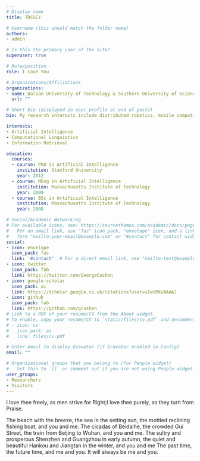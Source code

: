 ```yaml
---
# Display name
title: TDC&CY

# Username (this should match the folder name)
authors:
- admin

# Is this the primary user of the site?
superuser: true

# Role/position
role: I Love You

# Organizations/Affiliations
organizations:
- name: Dalian University of Technology & Southern University of Science and Technology
  url: ""

# Short bio (displayed in user profile at end of posts)
bio: My research interests include distributed robotics, mobile computing and programmable matter.

interests:
- Artificial Intelligence
- Computational Linguistics
- Information Retrieval

education:
  courses:
  - course: PhD in Artificial Intelligence
    institution: Stanford University
    year: 2012
  - course: MEng in Artificial Intelligence
    institution: Massachusetts Institute of Technology
    year: 2009
  - course: BSc in Artificial Intelligence
    institution: Massachusetts Institute of Technology
    year: 2008

# Social/Academic Networking
# For available icons, see: https://sourcethemes.com/academic/docs/page-builder/#icons
#   For an email link, use "fas" icon pack, "envelope" icon, and a link in the
#   form "mailto:your-email@example.com" or "#contact" for contact widget.
social:
- icon: envelope
  icon_pack: fas
  link: '#contact'  # For a direct email link, use "mailto:test@example.org".
- icon: twitter
  icon_pack: fab
  link: https://twitter.com/GeorgeCushen
- icon: google-scholar
  icon_pack: ai
  link: https://scholar.google.co.uk/citations?user=sIwtMXoAAAAJ
- icon: github
  icon_pack: fab
  link: https://github.com/gcushen
# Link to a PDF of your resume/CV from the About widget.
# To enable, copy your resume/CV to `static/files/cv.pdf` and uncomment the lines below.
# - icon: cv
#   icon_pack: ai
#   link: files/cv.pdf

# Enter email to display Gravatar (if Gravatar enabled in Config)
email: ""

# Organizational groups that you belong to (for People widget)
#   Set this to `[]` or comment out if you are not using People widget.
user_groups:
- Researchers
- Visitors
---
```


I love thee freely, as men strive for Right;I love thee purely, as they turn from Praise.

The beach with the breeze, the sea in the setting sun, the mottled reclining fishing boat, and you and me.
The cicadas of Beidaihe, the crowded Gui Street, the train from Beijing to Wuhan, and you and me.
The sultry and prosperous Shenzhen and Guangzhou in early autumn, the quiet and beautiful Hankou and Jiangtan in the winter, and you and me
The past time, the future time, and me and you.
It will always be me and you.